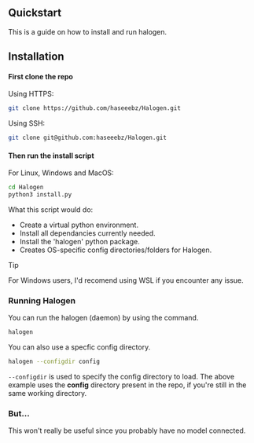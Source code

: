 

## Quickstart

This is a guide on how to install and run halogen.

## Installation


#### First clone the repo

Using HTTPS:
```bash
git clone https://github.com/haseeebz/Halogen.git
```
Using SSH:
```bash
git clone git@github.com:haseeebz/Halogen.git
```

#### Then run the install script

For Linux, Windows and MacOS:

```bash
cd Halogen
python3 install.py
```
What this script would do:
+ Create a virtual python environment.
+ Install all dependancies currently needed.
+ Install the 'halogen' python package.
+ Creates OS-specific config directories/folders for Halogen.

> [!TIP]
> For Windows users, I'd recomend using WSL if you encounter any issue.

### Running Halogen

You can run the halogen (daemon) by using the command.
```bash
halogen
```
You can also use a specfic config directory.
```bash
halogen --configdir config
```

`--configdir` is used to specify the config directory to load. The above example uses the **config** directory present in the repo, if you're still in the same working directory.

### But...

This won't really be useful since you probably have no model connected.

